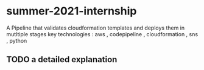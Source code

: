 # summer-2021-internship
A Pipeline that validates cloudformation templates and deploys them in mutltiple stages
key technologies : aws , codepipeline , cloudformation , sns , python

## TODO a detailed explanation
